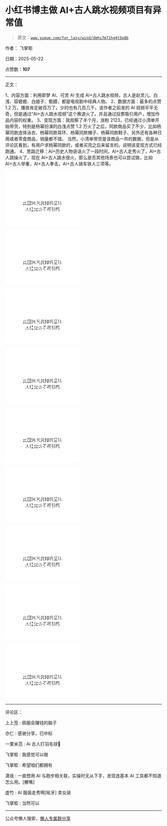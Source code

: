 # 小红书博主做 AI+古人跳水视频项目有异常值

> 原文：[`www.yuque.com/for_lazy/wind/dmhs7m71hg4t5p8b`](https://www.yuque.com/for_lazy/wind/dmhs7m71hg4t5p8b)

作者： 飞掌柜

日期：2025-05-22

点赞数：**107**

* * *

正文：

1、内容方面：利用即梦 AI、可灵 AI 生成 AI+古人跳水视频，古人是赵灵儿、白浅、容嬷嬷、白娘子、甄嬛，都是电视剧中经典人物。
2、数据方面：最多的点赞 1.2 万，播放肯定破百万了。少的也有几百几千。该作者之前发的 AI 视频平平无奇，但是通过“AI+古人跳水视频”这个赛道火了。并且通过投票吸引用户，增加作品内容的权重。
3、变现方面：我观察了半个月，涨粉 2123，已经通过小清单开始带货，特别是杨幂扮演的白浅点赞 1.2 万火了之后，同款商品买了不少，比如杨幂同款连体泳衣、杨幂同款耳环、杨幂同款帽子、杨幂同款鞋子、另外还有各种日用或者零食商品，销量都不错。
当然，小清单带货是该商品一共的数据，但是从评论区看到，有用户求杨幂同款的，或者买完之后来留言的。说明该变现方式已经跑通。
4、思路迁移：AI+历史人物说话火了一段时间，AI+古人走秀火了，AI+古人跳操火了，现在 AI+古人跳水很火，那么是否其他场景也可以尝试做，比如 AI+古人举重，AI+古人拳击，AI+古人骑车铁人三项等。

![](img/0b6cd1c0a7811deca614f30c4c637543.png "None")

![](img/49a3d22a868f6828bb39e3472cd6993b.png "None")

![](img/33a4de241161f321f5152d49c4588fb9.png "None")

![](img/cd3793861991b3a0eff9cedcd28b3a3f.png "None")

![](img/d4df4bf1e9fbdb087bca613cfbfe2883.png "None")

![](img/cec6c7ce555ba2aae769839244ef522b.png "None")

![](img/7f102fa4be817c5bd5da234e8b4d388d.png "None")

![](img/24379784009996eb0083288410015f7c.png "None")

![](img/9219d6cfd820a87037a808f1399033b7.png "None")

* * *

评论区：

上上签 : 佩服会赚钱的脑子

亦仁 : 感谢分享，已中标

一栗米范 : Ai 古人打羽毛球🏸

飞掌柜 : 我感觉可以做

飞掌柜 : 希望咱们都拥有

潇瑶 : 一直想用 AI 与跑步相关联，实操时无从下手，发现连基本 AI 工具都不知道怎么用。[撇嘴]

虚竹 : AI 服装走秀啊[呲牙] 卖女装

飞掌柜 : 当然可以

* * *

公众号懒人搜索，[懒人专属群分享](https://lazybook.fun/#/blog/group)